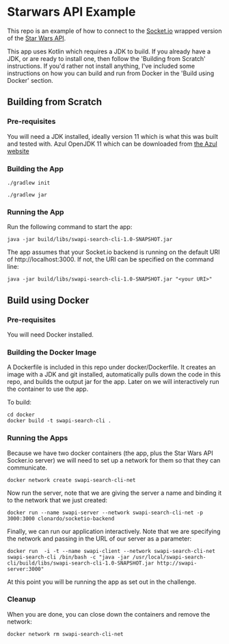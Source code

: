 # Starwars API Example

This repo is an example of how to connect to the [Socket.io](https://socket.io/docs/v4)
wrapped version of the [Star Wars API](https://swapi.dev/documentation#search).

This app uses Kotlin which requires a JDK to build. If you already have a JDK, or are ready to install one, then follow
the 'Building from Scratch' instructions. If you'd rather not install anything, I've included some instructions on how
you can build and run from Docker in the 'Build using Docker' section.

## Building from Scratch

### Pre-requisites

You will need a JDK installed, ideally version 11 which is what this was built and tested with. Azul OpenJDK 11 which
can be downloaded from [the Azul website](https://www.azul.com/downloads-new/?version=java-11-lts&package=jdk#zulu)

### Building the App

    ./gradlew init
    
    ./gradlew jar

### Running the App

Run the following command to start the app:

    java -jar build/libs/swapi-search-cli-1.0-SNAPSHOT.jar 

The app assumes that your Socket.io backend is running on the default URI of http://localhost:3000. If not,
the URI can be specified on the command line:

    java -jar build/libs/swapi-search-cli-1.0-SNAPSHOT.jar "<your URI>"

## Build using Docker

### Pre-requisites

You will need Docker installed.

### Building the Docker Image

A Dockerfile is included in this repo under docker/Dockerfile. It creates an image with a JDK and git installed, 
automatically pulls down the code in this repo, and builds the output jar for the app. Later on we will interactively
run the container to use the app.

To build:

    cd docker
    docker build -t swapi-search-cli .

### Running the Apps

Because we have two docker containers (the app, plus the Star Wars API Socker.io server) we will need to set up a
network for them so that they can communicate.

    docker network create swapi-search-cli-net

Now run the server, note that we are giving the server a name and binding it to the network that we just created:

    docker run --name swapi-server --network swapi-search-cli-net -p 3000:3000 clonardo/socketio-backend

Finally, we can run our application interactively. Note that we are specifying the network and passing in the URL of
our server as a parameter:

    docker run  -i -t --name swapi-client --network swapi-search-cli-net swapi-search-cli /bin/bash -c "java -jar /usr/local/swapi-search-cli/build/libs/swapi-search-cli-1.0-SNAPSHOT.jar http://swapi-server:3000"

At this point you will be running the app as set out in the challenge.

### Cleanup

When you are done, you can close down the containers and remove the network:

    docker network rm swapi-search-cli-net
